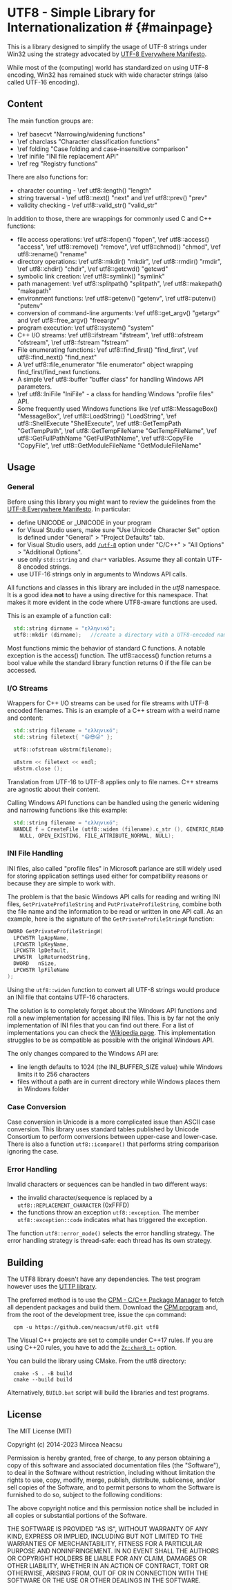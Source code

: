 ﻿# UTF8 - Simple Library for Internationalization # {#mainpage}

This is a library designed to simplify the usage of UTF-8 strings under Win32 using the strategy advocated by [UTF-8 Everywhere Manifesto](http://utf8everywhere.org/).

While most of the (computing) world has standardized on using UTF-8 encoding,
Win32 has remained stuck with wide character strings (also called UTF-16 encoding).

## Content
The main function groups are:
- \ref basecvt "Narrowing/widening functions"
- \ref charclass "Character classification functions"
- \ref folding  "Case folding and case-insensitive comparison" 
- \ref inifile "INI file replacement API"
- \ref reg "Registry functions"

There are also functions for:
- character counting - \ref utf8::length() "length"
- string traversal - \ref utf8::next() "next" and \ref utf8::prev() "prev"
- validity checking - \ref utf8::valid_str() "valid_str"

In addition to those, there are wrappings for commonly used C and C++ functions:
- file access operations: \ref utf8::fopen() "fopen", \ref utf8::access() "access", 
\ref utf8::remove() "remove", \ref utf8::chmod() "chmod", \ref utf8::rename() "rename"
- directory operations: \ref utf8::mkdir() "mkdir", \ref utf8::rmdir() "rmdir", 
\ref utf8::chdir() "chdir", \ref utf8::getcwd() "getcwd"
- symbolic link creation: \ref utf8::symlink() "symlink"
- path management: \ref utf8::splitpath() "splitpath", \ref utf8::makepath() "makepath"
- environment functions: \ref utf8::getenv() "getenv", \ref utf8::putenv() "putenv"
- conversion of command-line arguments: \ref utf8::get_argv() "getargv" and \ref utf8::free_argv() "freeargv"
- program execution: \ref utf8::system() "system"
- C++ I/O streams: \ref utf8::ifstream "ifstream", \ref utf8::ofstream "ofstream", \ref utf8::fstream "fstream"
- File enumerating functions: \ref utf8::find_first() "find_first", \ref utf8::find_next() "find_next"
- A \ref utf8::file_enumerator "file enumerator" object wrapping find_first/find_next functions.
- A simple \ref utf8::buffer "buffer class" for handling Windows API parameters. 
- \ref utf8::IniFile "IniFile" - a class for handling Windows "profile files" API.
- Some frequently used Windows functions like \ref utf8::MessageBox() "MessageBox", 
\ref utf8::LoadString() "LoadString", \ref utf8::ShellExecute "ShellExecute", 
\ref utf8::GetTempPath "GetTempPath", \ref utf8::GetTempFileName "GetTempFileName", 
\ref utf8::GetFullPathName "GetFullPathName", \ref utf8::CopyFile "CopyFile",
\ref utf8::GetModuleFileName "GetModuleFileName"

## Usage
### General
Before using this library you might want to review the guidelines from the
[UTF-8 Everywhere Manifesto](http://utf8everywhere.org/). In particular:
- define UNICODE or _UNICODE in your program
- for Visual Studio users, make sure "Use Unicode Character Set" option is defined
  under "General" > "Project Defaults" tab.
- for Visual Studio users, add [`/utf-8`](https://docs.microsoft.com/en-us/cpp/build/reference/utf-8-set-source-and-executable-character-sets-to-utf-8) option under "C/C++" > "All Options" >
  "Additional Options".
- use only `std::string` and `char*` variables. Assume they all contain UTF-8
  encoded strings.
- use UTF-16 strings only in arguments to Windows API calls.

All functions and classes in this library are included in the *utf8* namespace.
It is a good idea __not__ to have a using directive for this namespace. That makes it
more evident in the code where UTF8-aware functions are used.

This is an example of a function call:
```cpp
  std::string dirname = "ελληνικό";
  utf8::mkdir (dirname);   //create a directory with a UTF8-encoded name
```
Most functions mimic the behavior of standard C functions. A notable exception is
the access() function. The utf8::access() function returns a bool value while the
standard library function returns 0 if the file can be accessed.
 
### I/O Streams
Wrappers for C++ I/O streams can be used for file streams with UTF-8 encoded filenames.
This is an example of a C++ stream with a weird name and content:
```cpp
  std::string filename = "ελληνικό";
  std::string filetext{ "😃😎😛" };

  utf8::ofstream u8strm(filename);

  u8strm << filetext << endl;
  u8strm.close ();
```
Translation from UTF-16 to UTF-8 applies only to file names. C++ streams are agnostic
about their content.

Calling Windows API functions can be handled using the generic widening and
narrowing functions like this example:
```cpp
  std::string filename = "ελληνικό";
  HANDLE f = CreateFile (utf8::widen (filename).c_str (), GENERIC_READ, 0,
    NULL, OPEN_EXISTING, FILE_ATTRIBUTE_NORMAL, NULL);
```

### INI File Handling
INI files, also called "profile files" in Microsoft parlance are still widely used for storing application settings used either for compatibility reasons or because they are simple to work with.

The problem is that the basic Windows API calls for reading and writing INI files, `GetPrivateProfileString` and `PutPrivateProfileString`, combine both the file name and the information to be read or written in one API call. As an example, here is the signature of the `GetPrivateProfileStringW` function:
```cpp
DWORD GetPrivateProfileStringW(
  LPCWSTR lpAppName,
  LPCWSTR lpKeyName,
  LPCWSTR lpDefault,
  LPWSTR  lpReturnedString,
  DWORD   nSize,
  LPCWSTR lpFileName
);
```
Using the `utf8::widen` function to convert all UTF-8 strings would produce an INI file that contains UTF-16 characters.

The solution is to completely forget about the Windows API functions and roll a new implementation for accessing INI files. This is by far not the only implementation of INI files that you can find out there. For a list of implementations you can check the [Wikipedia page](https://en.wikipedia.org/wiki/INI_file). This implementation struggles to be as compatible as possible with the original Windows API.

The only changes compared to the Windows API are:
 - line length defaults to 1024 (the INI_BUFFER_SIZE value) while Windows limits it to 256 characters
 - files without a path are in current directory while Windows places them in Windows folder

### Case Conversion
Case conversion in Unicode is a more complicated issue than ASCII case conversion.
This library uses standard tables published by Unicode Consortium to perform conversions between upper-case
and lower-case. There is also a function `utf8::icompare()` that performs string
comparison ignoring the case.

### Error Handling
Invalid characters or sequences can be handled in two different ways:
- the invalid character/sequence is replaced by a `utf8::REPLACEMENT_CHARACTER` (0xFFFD)
- the functions throw an exception `utf8::exception`. The member `utf8::exception::code` indicates what has triggered the exception.

The function `utf8::error_mode()` selects the error handling strategy. The error handling strategy is thread-safe: each thread has its own strategy.

## Building
The UTF8 library doesn't have any dependencies. The test program however uses the [UTTP library](https://github.com/neacsum/utpp).

The preferred method is to use the [CPM - C/C++ Package Manager](https://github.com/neacsum/cpm) to fetch all dependent packages and build them. Download the [CPM program](https://github.com/neacsum/cpm/releases/latest/download/cpm.exe) and, from the root of the development tree, issue the `cpm` command:
```
  cpm -u https://github.com/neacsum/utf8.git utf8
```

The Visual C++ projects are set to compile under C++17 rules. If you are using C++20 rules, you have to add the [`Zc:char8_t-`](https://learn.microsoft.com/en-us/cpp/build/reference/zc-char8-t?view=msvc-170) option.

You can build the library using CMake. From the utf8 directory:
```
  cmake -S . -B build
  cmake --build build
```

Alternatively, `BUILD.bat` script will build the libraries and test programs.

## License

The MIT License (MIT)
 
Copyright (c) 2014-2023 Mircea Neacsu

Permission is hereby granted, free of charge, to any person obtaining a copy
of this software and associated documentation files (the "Software"), to deal
in the Software without restriction, including without limitation the rights
to use, copy, modify, merge, publish, distribute, sublicense, and/or sell
copies of the Software, and to permit persons to whom the Software is
furnished to do so, subject to the following conditions:

The above copyright notice and this permission notice shall be included in all
copies or substantial portions of the Software.

THE SOFTWARE IS PROVIDED "AS IS", WITHOUT WARRANTY OF ANY KIND, EXPRESS OR
IMPLIED, INCLUDING BUT NOT LIMITED TO THE WARRANTIES OF MERCHANTABILITY,
FITNESS FOR A PARTICULAR PURPOSE AND NONINFRINGEMENT. IN NO EVENT SHALL THE
AUTHORS OR COPYRIGHT HOLDERS BE LIABLE FOR ANY CLAIM, DAMAGES OR OTHER
LIABILITY, WHETHER IN AN ACTION OF CONTRACT, TORT OR OTHERWISE, ARISING FROM,
OUT OF OR IN CONNECTION WITH THE SOFTWARE OR THE USE OR OTHER DEALINGS IN THE
SOFTWARE.



